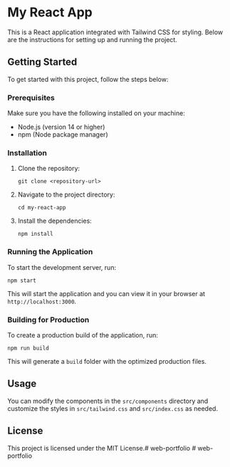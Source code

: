 # My React App

This is a React application integrated with Tailwind CSS for styling. Below are the instructions for setting up and running the project.

## Getting Started

To get started with this project, follow the steps below:

### Prerequisites

Make sure you have the following installed on your machine:

- Node.js (version 14 or higher)
- npm (Node package manager)

### Installation

1. Clone the repository:

   ```
   git clone <repository-url>
   ```

2. Navigate to the project directory:

   ```
   cd my-react-app
   ```

3. Install the dependencies:

   ```
   npm install
   ```

### Running the Application

To start the development server, run:

```
npm start
```

This will start the application and you can view it in your browser at `http://localhost:3000`.

### Building for Production

To create a production build of the application, run:

```
npm run build
```

This will generate a `build` folder with the optimized production files.

## Usage

You can modify the components in the `src/components` directory and customize the styles in `src/tailwind.css` and `src/index.css` as needed.

## License

This project is licensed under the MIT License.#   w e b - p o r t f o l i o  
 #   w e b - p o r t f o l i o  
 